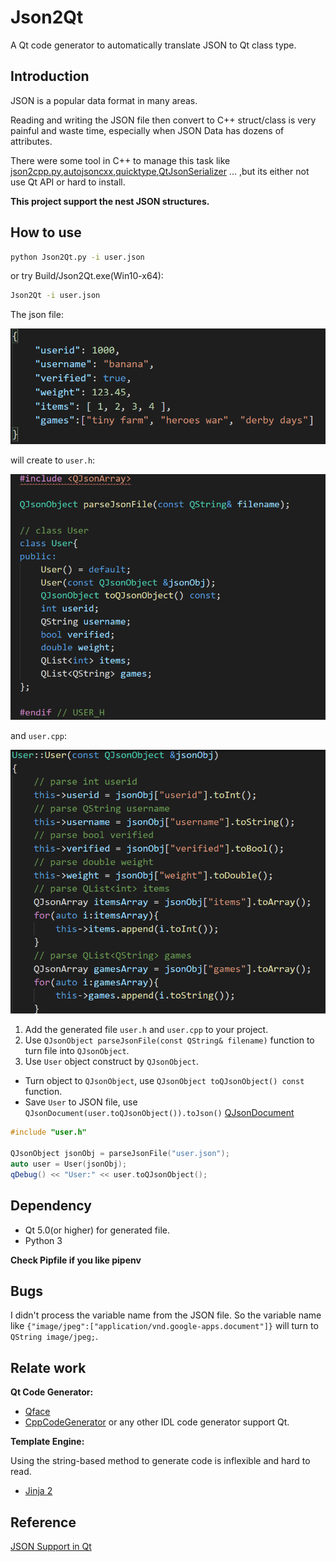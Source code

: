 # Json2Qt

A Qt code generator to automatically translate JSON to Qt class type.

## Introduction

JSON is a popular data format in many areas. 

Reading and writing the JSON file then convert to C++ struct/class is very painful and waste time, especially when JSON Data has dozens of attributes.

There were some tool in C++ to manage this task like [json2cpp.py],[autojsoncxx],[quicktype],[QtJsonSerializer] ... ,but its either not use Qt API or hard to install.

**This project support the nest JSON structures.**

## How to use

``` bash
python Json2Qt.py -i user.json
```

or try Build/Json2Qt.exe(Win10-x64):

```bash
Json2Qt -i user.json
```

The json file:

![img](user_json.png)

will create to `user.h`:

![img](user_h.png)

and `user.cpp`:

![img](user_cpp.png)

1. Add the generated file `user.h` and `user.cpp` to your project.
2. Use `QJsonObject parseJsonFile(const QString& filename)` function to turn file into `QJsonObject`.
3. Use `User` object construct by `QJsonObject`.

- Turn object to `QJsonObject`, use `QJsonObject toQJsonObject() const` function.
- Save `User` to JSON file, use `QJsonDocument(user.toQJsonObject()).toJson()` [QJsonDocument]

``` c++
#include "user.h"

QJsonObject jsonObj = parseJsonFile("user.json");
auto user = User(jsonObj);
qDebug() << "User:" << user.toQJsonObject();
```

## Dependency

- Qt 5.0(or higher) for generated file.
- Python 3

**Check Pipfile if you like pipenv**

## Bugs

I didn't process the variable name from the JSON file.
So the variable name like `{"image/jpeg":["application/vnd.google-apps.document"]}` will turn to `QString image/jpeg;`.

## Relate work

**Qt Code Generator:**

- [Qface](https://github.com/Pelagicore/qface)
- [CppCodeGenerator](https://github.com/emloughl/CppCodeGenerator)
or any other IDL code generator support Qt.

**Template Engine:**

Using the string-based method to generate code is inflexible and hard to read.
- [Jinja 2](https://jinja.palletsprojects.com/en/2.11.x/)

## Reference

[JSON Support in Qt](https://doc.qt.io/qt-5/json.html)

[json2cpp.py]:      https://gist.github.com/soharu/5083914
[autojsoncxx]:      https://netheril96.github.io/autojsoncxx/
[quicktype]:        https://app.quicktype.io/
[QtJsonSerializer]: https://github.com/Skycoder42/QtJsonSerializer
[QJsonDocument]:    https://doc.qt.io/qt-5/qjsondocument.html#toJson-1
